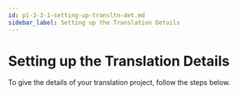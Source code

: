 ```yaml
---
id: p1-3-3-1-setting-up-transltn-det.md
sidebar_label: Setting up the Translation Details
---
```

# Setting up the Translation Details

To give the details of your translation project, follow the steps below.


